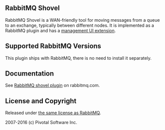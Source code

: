## RabbitMQ Shovel

RabbitMQ Shovel is a WAN-friendly tool for moving messages from
a queue to an exchange, typically between different nodes. It is implemented
as a RabbitMQ plugin and has a [management UI extension](https://github.com/rabbitmq/rabbitmq-shovel-management/).


## Supported RabbitMQ Versions

This plugin ships with RabbitMQ, there is no need to
install it separately.


## Documentation        

See [RabbitMQ shovel plugin](http://www.rabbitmq.com/shovel.html) on rabbitmq.com.


## License and Copyright

Released under [the same license as RabbitMQ](https://www.rabbitmq.com/mpl.html).

2007-2016 (c) Pivotal Software Inc.
